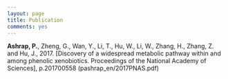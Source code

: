 ```yaml
---
layout: page
title: Publication
comments: yes
---
```


**Ashrap, P.**, Zheng, G., Wan, Y., Li, T., Hu, W., Li, W., Zhang, H., Zhang, Z. and Hu, J., 2017. [Discovery of a widespread metabolic pathway within and among phenolic xenobiotics. Proceedings of the National Academy of Sciences], p.201700558 (pashrap_en/2017PNAS.pdf)


